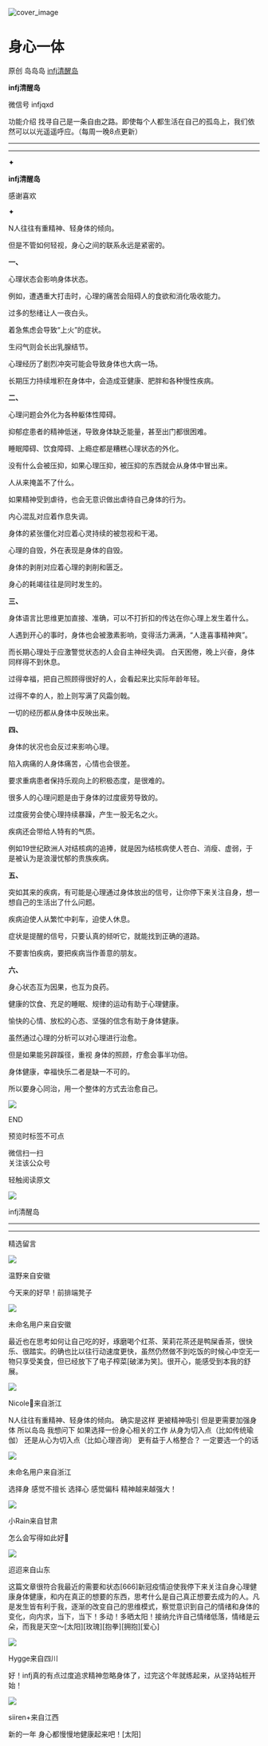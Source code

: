 ![cover_image](https://mmbiz.qpic.cn/sz_mmbiz_jpg/DZCdtia4bJxrMmO2WZH5fEOdhMNCynsciaWrPfCjFxmMCddia0yDgBsIYcYx8O2EBxBm3f0KicjG9No6Apz6ic5w99g/0?wx_fmt=jpeg)

#  身心一体

原创  岛岛岛  [ infj清醒岛 ](javascript:void\(0\);)

**infj清醒岛**

微信号  infjqxd

功能介绍  找寻自己是一条自由之路。即使每个人都生活在自己的孤岛上，我们依然可以以光遥遥呼应。（每周一晚8点更新）

__ __

__ _ _

✦

  

**infj清醒岛**

感谢喜欢

✦

  

N人往往有重精神、轻身体的倾向。

但是不管如何轻视，身心之间的联系永远是紧密的。

**一、**

心理状态会影响身体状态。

例如，遭遇重大打击时，心理的痛苦会阻碍人的食欲和消化吸收能力。

过多的愁绪让人一夜白头。

着急焦虑会导致“上火”的症状。

生闷气则会长出乳腺结节。

心理经历了剧烈冲突可能会导致身体也大病一场。

长期压力持续堆积在身体中，会造成亚健康、肥胖和各种慢性疾病。

**二、**

心理问题会外化为各种躯体性障碍。

抑郁症患者的精神低迷，导致身体缺乏能量，甚至出门都很困难。

睡眠障碍、饮食障碍、上瘾症都是糟糕心理状态的外化。

没有什么会被压抑，如果心理压抑，被压抑的东西就会从身体中冒出来。

人从来掩盖不了什么。

如果精神受到虐待，也会无意识做出虐待自己身体的行为。

内心混乱对应着作息失调。

身体的紧张僵化对应着心灵持续的被忽视和干渴。

心理的自毁，外在表现是身体的自毁。

身体的剥削对应着心理的剥削和匮乏。

身心的耗竭往往是同时发生的。

**三、**

身体语言比思维更加直接、准确，可以不打折扣的传达在你心理上发生着什么。

人遇到开心的事时，身体也会被激素影响，变得活力满满，“人逢喜事精神爽”。

而长期心理处于应激警觉状态的人会自主神经失调。  白天困倦，晚上兴奋，身体同样得不到休息。

过得幸福，把自己照顾得很好的人，会看起来比实际年龄年轻。

过得不幸的人，脸上则写满了风霜剑戟。

一切的经历都从身体中反映出来。

**四、**

身体的状况也会反过来影响心理。

陷入病痛的人身体痛苦，心情也会很差。

要求重病患者保持乐观向上的积极态度，是很难的。

很多人的心理问题是由于身体的过度疲劳导致的。

过度疲劳会使心理持续暴躁，产生一股无名之火。

疾病还会带给人特有的气质。

例如19世纪欧洲人对结核病的追捧，就是因为结核病使人苍白、消瘦、虚弱，于是被认为是浪漫忧郁的贵族疾病。

**五、**

突如其来的疾病，有可能是心理通过身体放出的信号，让你停下来关注自身，想一想自己的生活出了什么问题。

疾病迫使人从繁忙中刹车，迫使人休息。

症状是提醒的信号，只要认真的倾听它，就能找到正确的道路。

不要害怕疾病，要把疾病当作善意的朋友。

**六、**

身心状态互为因果，也互为良药。

健康的饮食、充足的睡眠、规律的运动有助于心理健康。

愉快的心情、放松的心态、坚强的信念有助于身体健康。

虽然通过心理的分析可以对心理进行治愈。

但是如果能另辟蹊径，重视  身体的照顾，疗愈会事半功倍。

身体健康，幸福快乐二者是缺一不可的。

所以要身心同治，用一个整体的方式去治愈自己。

  

![](https://mmbiz.qpic.cn/mmbiz_gif/7FiadXCUBpqt43ySAFleQonQAWQDMwvCPOiaiaFlUYSG8ibicVqc4d5rBa4niaAWr9DmauJ43FCich2gaNDU6PiaKZQf6w/640?wx_fmt=gif)

END  

预览时标签不可点

微信扫一扫  
关注该公众号



轻触阅读原文

![](http://mmbiz.qpic.cn/mmbiz_png/DZCdtia4bJxpcRrqEcIicNn7icChObS1Eqm6u2hlN1LGAHvlMHZg6O2a3A47KdeC6IqvVTuryNZQpDFQ1LX3JvT9w/0?wx_fmt=png)

infj清醒岛







****



****





精选留言

![](http://mmsns.qpic.cn/mmsns/iaxNB5XaibCeLTYWIUGCYm7cS1kFxTx4ibUSEBZJ6VnOdXPDItJ9PaGRg/0)

温野来自安徽

今天来的好早！前排端凳子

![](http://mmsns.qpic.cn/mmsns/iaxNB5XaibCeLTYWIUGCYm7cS1kFxTx4ibUSEBZJ6VnOdXPDItJ9PaGRg/0)

未命名用户来自安徽

最近也在思考如何让自己吃的好，琢磨喝个红茶、茉莉花茶还是鸭屎香茶，很快乐、很踏实。的确也比以往行动速度更快，虽然仍然做不到吃饭的时候心中空无一物只享受美食，但已经放下了电子榨菜[破涕为笑]。很开心，能感受到本我的舒展。

![](http://mmsns.qpic.cn/mmsns/iaxNB5XaibCeLTYWIUGCYm7cS1kFxTx4ibUSEBZJ6VnOdXPDItJ9PaGRg/0)

Nicole🎈来自浙江

N人往往有重精神、轻身体的倾向。 确实是这样 更被精神吸引 但是更需要加强身体 所以岛岛 我想问下 如果选择一份身心相关的工作 从身为切入点（比如传统瑜伽）
还是从心为切入点（比如心理咨询） 更有益于人格整合？ 一定要选一个的话

![](http://mmsns.qpic.cn/mmsns/iaxNB5XaibCeLTYWIUGCYm7cS1kFxTx4ibUSEBZJ6VnOdXPDItJ9PaGRg/0)

未命名用户来自浙江

选择身 感觉不擅长 选择心 感觉偏科 精神越来越强大！

![](http://mmsns.qpic.cn/mmsns/iaxNB5XaibCeLTYWIUGCYm7cS1kFxTx4ibUSEBZJ6VnOdXPDItJ9PaGRg/0)

小Rain来自甘肃

怎么会写得如此好🥲

![](http://mmsns.qpic.cn/mmsns/iaxNB5XaibCeLTYWIUGCYm7cS1kFxTx4ibUSEBZJ6VnOdXPDItJ9PaGRg/0)

迢迢来自山东

这篇文章很符合我最近的需要和状态[666]新冠疫情迫使我停下来关注自身心理健康身体健康，和内在真正的想要的东西，思考什么是自己真正想要去成为的人。凡是发生皆有利于我，逐渐的改变自己的思维模式，察觉意识到自己的情绪和身体的变化，向内求，当下，当下！多动！多晒太阳！接纳允许自己情绪低落，情绪是云朵，而我是天空～[太阳][玫瑰][抱拳][拥抱][爱心]

![](http://mmsns.qpic.cn/mmsns/iaxNB5XaibCeLTYWIUGCYm7cS1kFxTx4ibUSEBZJ6VnOdXPDItJ9PaGRg/0)

Hygge来自四川

好！infj真的有点过度追求精神忽略身体了，过完这个年就练起来，从坚持站桩开始！

![](http://mmsns.qpic.cn/mmsns/iaxNB5XaibCeLTYWIUGCYm7cS1kFxTx4ibUSEBZJ6VnOdXPDItJ9PaGRg/0)

siiren+来自江西

新的一年 身心都慢慢地健康起来吧！[太阳]

